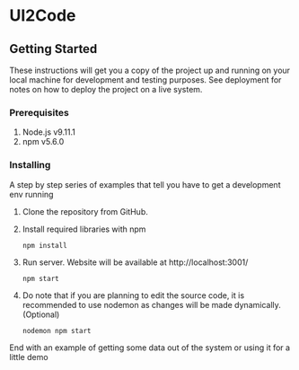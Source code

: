 # UI2Code


## Getting Started

These instructions will get you a copy of the project up and running on your local machine for development and testing purposes. See deployment for notes on how to deploy the project on a live system.

### Prerequisites

1. Node.js v9.11.1
2. npm v5.6.0 

### Installing

A step by step series of examples that tell you have to get a development env running

1. Clone the repository from GitHub.

2. Install required libraries with npm

    ```
    npm install
    ```

3. Run server. Website will be available at http://localhost:3001/

    ```
    npm start
    ```

4. Do note that if you are planning to edit the source code, it is recommended to use nodemon as changes will be made dynamically. (Optional)
  
    ```
    nodemon npm start
    ``` 

End with an example of getting some data out of the system or using it for a little demo

